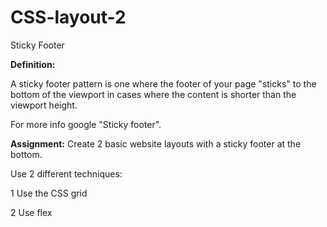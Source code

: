 # CSS-layout-2

Sticky Footer

**Definition:**

A sticky footer pattern is one where the footer of your page "sticks" to the bottom of the viewport in cases where the content is shorter than the viewport height.

For more info google "Sticky footer".

**Assignment:**
Create 2 basic website layouts with a sticky footer at the bottom.

Use 2 different techniques:

1 Use the CSS grid

2 Use flex
